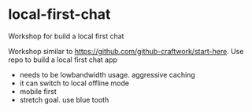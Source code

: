 # local-first-chat
Workshop for build a local first chat

Workshop similar to https://github.com/github-craftwork/start-here. Use repo to build a local first chat app 

- needs to be lowbandwidth usage. aggressive caching
- it can switch to local offline mode
- mobile first
- stretch goal. use blue tooth
